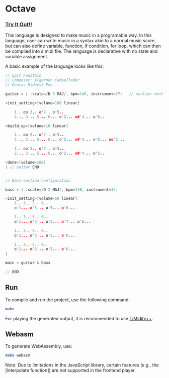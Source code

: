 # Octave	

### [Try It Out!!](https://burnham310.github.io/Octave)

This language is designed to make music in a programable way. In this language, user can write music in a syntax akin to a normal music score, but can also define variable, function, if condition, for loop, which can then be compiled into a midi file. The language is declarative with no state and variable assignment.

A basic example of the language looks like this:

```c
// Spit Fountain
// Composer: Algernon Cadwallader 
// Genra: Midwest Emo

guitar = | :scale=/D 3 MAJ/, bpm=140, instrument=27:   // section configuration

<init_setting>[volume=100 linear]

    1.. oo'2.. o'7.. o'5..
    2... 3... 5... 6... o'2... o#'4... o'5..

<build_up>[volume=10 linear]

    1.. oo'2.. o'7.. o'5.. 
    2... 3... 5... 6... o'2... o#'4... o'5... oo'2...

    1.. oo'2.. o'7.. o'5.. 
    2... 3... 5... 6... o'2... o#'4... o'5..

<done>[volume=100]
| // Guitar END


// Bass section configuration

bass = | :scale=/D 2 MAJ/, bpm=140, instrument=34:  

<init_setting>[volume=50 linear]
    1.. 3.. 5.. 6..
    o'1... o'3... o'5... o'6...

    1.. 3.. 5.. 6..
    o'1... o'3... o'5... o'7... o'6...

    1.. 3.. 5.. 6..
    o'1... o'3... o'5... o'6...

    1.. 3.. 5.. 6..
    o'1... o'3... o'5... o'6...
|

main = guitar & bass

// END
```

## Run

To compile and run the project, use the following command:

```bash
make
```
For playing the generated output, it is recommended to use [TiMidity++](https://timidity.sourceforge.net/).

## Webasm

To generate WebAssembly, use:
```bash
make webasm
```
Note: Due to limitations in the JavaScript library, certain features (e.g., the [interpolate function]) are not supported in the frontend player.
